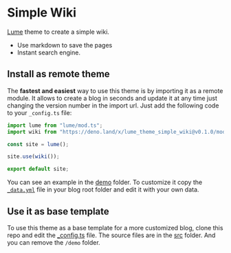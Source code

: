 # Simple Wiki

[Lume](https://lume.land) theme to create a simple wiki.

- Use markdown to save the pages
- Instant search engine.

## Install as remote theme

The **fastest and easiest** way to use this theme is by importing it as a remote
module. It allows to create a blog in seconds and update it at any time just
changing the version number in the import url. Just add the following code to
your `_config.ts` file:

```ts
import lume from "lume/mod.ts";
import wiki from "https://deno.land/x/lume_theme_simple_wiki@v0.1.0/mod.ts";

const site = lume();

site.use(wiki());

export default site;
```

You can see an example in the [demo](./demo) folder. To customize it copy the
[`_data.yml`](./src/_data.yml) file in your blog root folder and edit it with
your own data.

## Use it as base template

To use this theme as a base template for a more customized blog, clone this repo
and edit the [_config.ts](./_config.ts) file. The source files are in the
[src](./src/) folder. And you can remove the `/demo` folder.
